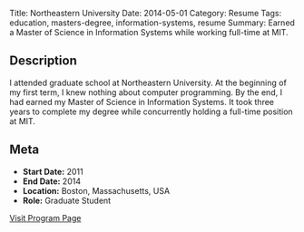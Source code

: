 Title: Northeastern University
Date: 2014-05-01
Category: Resume
Tags: education, masters-degree, information-systems, resume
Summary: Earned a Master of Science in Information Systems while working full-time at MIT.

## Description

I attended graduate school at Northeastern University. At the beginning of my first term, I knew nothing about computer programming. By the end, I had earned my Master of Science in Information Systems. It took three years to complete my degree while concurrently holding a full-time position at MIT.

## Meta

- **Start Date:** 2011
- **End Date:** 2014
- **Location:** Boston, Massachusetts, USA
- **Role:** Graduate Student

[Visit Program Page](http://www.coe.neu.edu/degrees/ms-is)